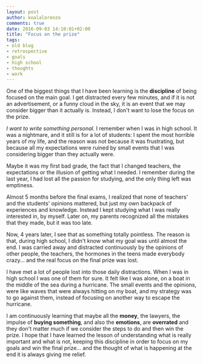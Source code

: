 ```yaml
---
layout: post
author: koalalorenzo
comments: true
date: 2016-09-03 14:10:01+02:00
title: "Focus on the prize"
tags:
- old blog
- retrospective
- goals
- high school
- thoughts
- work
---
```

One of the biggest things that I have been learning is the **discipline** of being focused on the main goal. I get distracted every few minutes, and if it is not an advertisement, or a funny cloud in the sky, it is an event that we may consider bigger than it actually is. Instead, I don't want to lose the focus on the prize. <!--more-->

_I want to write something personal._ I remember when I was in high school. It was a nightmare, and it still is for a lot of students: I spent the most horrible years of my life, and the reason was not because it was frustrating, but because all my expectations were ruined by small events that I was considering bigger than they actually were.

Maybe it was my first bad grade, the fact that I changed teachers, the expectations or the illusion of getting what I needed. I remember during the last year, I had lost all the passion for studying, and the only thing left was emptiness.

Almost 5 months before the final exams, I realized that none of teachers' and the students' opinions mattered, but just my own backpack of experiences and knowledge. Instead I kept studying what I was really interested in, by myself. Later on, my parents recognized all the mistakes that they made, but it was too late.

Now, 4 years later, I see that as something totally pointless. The reason is that, during high school, I didn't know what my goal was until almost the end. I was carried away and distracted continuously by the opinions of other people, the teachers, the hormones in the teens made everybody crazy... and the real focus on the final prize was lost.

I have met a lot of people lost into those daily distractions. When I was in high school I was one of them for sure. It felt like I was alone, on a boat in the middle of the sea during a hurricane. The small events and the opinions, were like waves that were always hitting on my boat, and my strategy was to go against them, instead of focusing on another way to escape the hurricane.

I am continuously learning that maybe all the **money**, the lawyers, the impulse of **buying something**, and also the **emotions**, are **overrated**  and they don't matter much if we consider the steps to do and then win the prize. I hope that I have learned the lesson of understanding what is really important and what is not, keeping this discipline in order to focus on my goals and win the final prize... and the thought of what is happening at the end it is always giving me relief.


